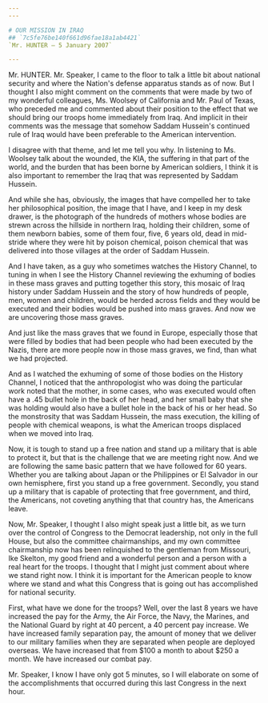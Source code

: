 ```yaml
---
---

# OUR MISSION IN IRAQ
## `7c5fe76be140f661d96fae18a1ab4421`
`Mr. HUNTER — 5 January 2007`

---
```



Mr. HUNTER. Mr. Speaker, I came to the floor to talk a little bit 
about national security and where the Nation's defense apparatus stands 
as of now. But I thought I also might comment on the comments that were 
made by two of my wonderful colleagues, Ms. Woolsey of California and 
Mr. Paul of Texas, who preceded me and commented about their position 
to the effect that we should bring our troops home immediately from 
Iraq. And implicit in their comments was the message that somehow 
Saddam Hussein's continued rule of Iraq would have been preferable to 
the American intervention.

I disagree with that theme, and let me tell you why. In listening to 
Ms. Woolsey talk about the wounded, the KIA, the suffering in that part 
of the world, and the burden that has been borne by American soldiers, 
I think it is also important to remember the Iraq that was represented 
by Saddam Hussein.

And while she has, obviously, the images that have compelled her to 
take her philosophical position, the image that I have, and I keep in 
my desk drawer, is the photograph of the hundreds of mothers whose 
bodies are strewn across the hillside in northern Iraq, holding their 
children, some of them newborn babies, some of them four, five, 6 years 
old, dead in mid-stride where they were hit by poison chemical, poison 
chemical that was delivered into those villages at the order of Saddam 
Hussein.

And I have taken, as a guy who sometimes watches the History Channel, 
to tuning in when I see the History Channel reviewing the exhuming of 
bodies in these mass graves and putting together this story, this 
mosaic of Iraq history under Saddam Hussein and the story of how 
hundreds of people, men, women and children, would be herded across 
fields and they would be executed and their bodies would be pushed into 
mass graves. And now we are uncovering those mass graves.

And just like the mass graves that we found in Europe, especially 
those that were filled by bodies that had been people who had been 
executed by the Nazis, there are more people now in those mass graves, 
we find, than what we had projected.

And as I watched the exhuming of some of those bodies on the History 
Channel, I noticed that the anthropologist who was doing the particular 
work noted that the mother, in some cases, who was executed would often 
have a .45 bullet hole in the back of her head, and her small baby that 
she was holding would also have a bullet hole in the back of his or her 
head. So the monstrosity that was Saddam Hussein, the mass execution, 
the killing of people with chemical weapons, is what the American 
troops displaced when we moved into Iraq.

Now, it is tough to stand up a free nation and stand up a military 
that is able to protect it, but that is the challenge that we are 
meeting right now. And we are following the same basic pattern that we 
have followed for 60 years. Whether you are talking about Japan or the 
Philippines or El Salvador in our own hemisphere, first you stand up a 
free government. Secondly, you stand up a military that is capable of 
protecting that free government, and third, the Americans, not coveting 
anything that that country has, the Americans leave.

Now, Mr. Speaker, I thought I also might speak just a little bit, as 
we turn over the control of Congress to the Democrat leadership, not 
only in the full House, but also the committee chairmanships, and my 
own committee chairmanship now has been relinquished to the gentleman 
from Missouri, Ike Skelton, my good friend and a wonderful person and a 
person with a real heart for the troops. I thought that I might just 
comment about where we stand right now. I think it is important for the 
American people to know where we stand and what this Congress that is 
going out has accomplished for national security.

First, what have we done for the troops? Well, over the last 8 years 
we have increased the pay for the Army, the Air Force, the Navy, the 
Marines, and the National Guard by right at 40 percent, a 40 percent 
pay increase. We have increased family separation pay, the amount of 
money that we deliver to our military families when they are separated 
when people are deployed overseas. We have increased that from $100 a 
month to about $250 a month. We have increased our combat pay.

Mr. Speaker, I know I have only got 5 minutes, so I will elaborate on 
some of the accomplishments that occurred during this last Congress in 
the next hour.
